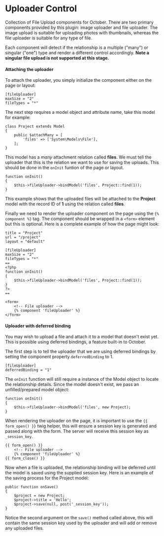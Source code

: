 # Uploader Control

Collection of File Upload components for October. There are two primary components provided by this plugin: image uploader and file uploader. The image upload is suitable for uploading photos with thumbnails, whereas the file uploader is suitable for any type of file.

Each component will detect if the relationship is a multiple ("many") or singular ("one") type and render a different control accordingly. **Note a singular file upload is not supported at this stage.**

#### Attaching the uploader

To attach the uploader, you simply initialize the component either on the page or layout:

    [fileUploader]
    maxSize = "2"
    fileTypes = "*"

The next step requires a model object and attribute name, take this model for example:

    class Project extends Model
    {
        public $attachMany = [
            'files' => ['System\Models\File'],
        ];
    }

This model has a *many* attachment relation called **files**. We must tell the uploader that this is the relation we want to use for saving the uploads. This should be done in the `onInit` funtion of the page or layout.

    function onInit()
    {
        $this->fileUploader->bindModel('files', Project::find(1));
    }

This example shows that the uploaded files will be attached to the **Project** model with the record ID of **1** using the relation called **files**.

Finally we need to render the uploader component on the page using the `{% component %}` tag. The component should be wrapped in a `<form>` element but this is optional. Here is a complete example of how the page might look:

    title = "Project"
    url = "/project"
    layout = "default"

    [fileUploader]
    maxSize = "2"
    fileTypes = "*"
    ==
    <?php
    function onInit()
    {
        $this->fileUploader->bindModel('files', Project::find(1));
    }
    ?>
    ==

    <form>
        <!-- File uploader -->
        {% component 'fileUploader' %}
    </form>

#### Uploader with deferred binding

You may wish to upload a file and attach it to a model that doesn't exist yet. This is possible using deferred bindings, a feature built-in to October.

The first step is to tell the uploader that we are using deferred bindings by setting the component property `deferredBinding` to 1.

    [fileUploader]
    deferredBinding = "1"

The `onInit` function will still require a instance of the Model object to locate the relationship details. Since the model doesn't exist, we pass an unfilled/prepared model object:

    function onInit()
    {
        $this->fileUploader->bindModel('files', new Project);
    }

When rendering the uploader on the page, it is important to use the `{{ form_open() }}` twig helper, this will ensure a session key is generated and passed along with the form. The server will receive this session key as `_session_key`.

    {{ form_open() }}
        <!-- File uploader -->
        {% component 'fileUploader' %}
    {{ form_close() }}

Now when a file is uploaded, the relationship binding will be deferred until the model is saved using the supplied session key. Here is an example of the saving process for the Project model:

    public function onSave()
    {
        $project = new Project;
        $project->title = 'Hello';
        $project->save(null, post('_session_key'));
    }

Notice the second argument on the `save()` method called above, this will contain the same session key used by the uploader and will add or remove any uploaded files.